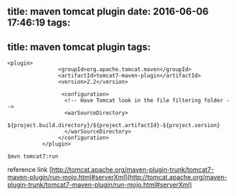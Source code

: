 title: maven tomcat plugin
date: 2016-06-06 17:46:19
tags:
---
title: maven tomcat plugin
tags:
---
```config
<plugin>
				<groupId>org.apache.tomcat.maven</groupId>
				<artifactId>tomcat7-maven-plugin</artifactId>
				<version>2.2</version>

				 <configuration>
				  <!-- Have Tomcat look in the file filtering folder -->
				  <warSourceDirectory>
					${project.build.directory}/${project.artifactId}-${project.version}
				  </warSourceDirectory>
				</configuration>
		   </plugin>
```


```shell
$mvn tomcat7:run
```
reference link
[http://tomcat.apache.org/maven-plugin-trunk/tomcat7-maven-plugin/run-mojo.html#serverXml](http://tomcat.apache.org/maven-plugin-trunk/tomcat7-maven-plugin/run-mojo.html#serverXml)
